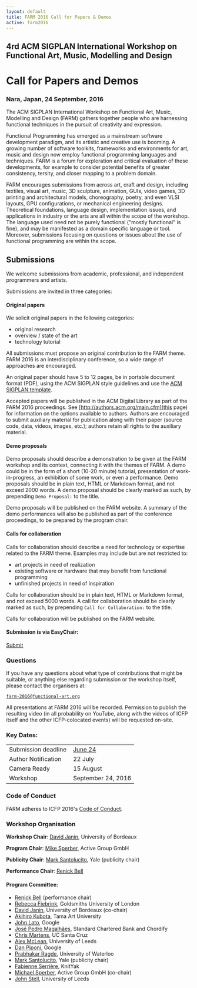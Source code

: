 ```yaml
---
layout: default
title: FARM 2016 Call for Papers & Demos
active: farm2016
---
```


## 4rd ACM SIGPLAN International Workshop on Functional Art, Music, Modelling and Design

# Call for Papers and Demos

### Nara, Japan, 24 September, 2016

The ACM SIGPLAN International Workshop on Functional Art, Music,
Modelling and Design (FARM) gathers together people who are harnessing
functional techniques in the pursuit of creativity and expression.

Functional Programming has emerged as a mainstream software development
paradigm, and its artistic and creative use is booming. A growing number
of software toolkits, frameworks and environments for art, music and
design now employ functional programming languages and techniques. FARM
is a forum for exploration and critical evaluation of these
developments, for example to consider potential benefits of greater
consistency, tersity, and closer mapping to a problem domain.

FARM encourages submissions from across art, craft and design,
including textiles, visual art, music, 3D sculpture, animation, GUIs,
video games, 3D printing and architectural models, choreography,
poetry, and even VLSI layouts, GPU configurations, or mechanical
engineering designs. Theoretical foundations, language design,
implementation issues, and applications in industry or the arts are
all within the scope of the workshop.  The language used need not be
purely functional ("mostly functional" is fine), and may be manifested
as a domain specific language or tool.  Moreover, submissions
focusing on questions or issues about the use of functional
programming are within the scope.


## Submissions

We welcome submissions from academic, professional, and independent
programmers and artists.

Submissions are invited in three categories:

#### Original papers

We solicit original papers in the following categories:

* original research
* overview / state of the art
* technology tutorial

All submissions must propose an original contribution to the FARM
theme.  FARM 2016 is an interdisciplinary conference, so a wide range
of approaches are encouraged.

An original paper should have 5 to 12 pages, be in portable
document format (PDF), using the ACM SIGPLAN style guidelines and
use the [ACM SIGPLAN template](http://www.sigplan.org/Resources/Author/).

Accepted papers will be published in the ACM Digital Library as part
of the FARM 2016 proceedings.  See
[http://authors.acm.org/main.cfm](this page) for information on the
options available to authors. Authors are encouraged to submit
auxiliary material for publication along with their paper (source
code, data, videos, images, etc.); authors retain all rights to the
auxiliary material.

#### Demo proposals

Demo proposals should describe a demonstration to be given at the FARM
workshop and its context,
connecting it with the themes of FARM. A demo could be in the form of a
short (10-20 minute) tutorial, presentation of work-in-progress, an
exhibition of some work, or even a performance.  Demo proposals should
be in plain text, HTML or Markdown format, and not exceed 2000 words.
A demo proposal should be clearly marked as such, by prepending `Demo
Proposal:` to the title.

Demo proposals will be published on the FARM website.  A summary of
the demo performances will also be published as part of the conference
proceedings, to be prepared by the program chair.

#### Calls for collaboration

Calls for collaboration should describe a need for technology or expertise
related to the FARM theme.  Examples may include but are not
restricted to:

* art projects in need of realization
* existing software or hardware that may benefit from functional
  programming
* unfinished projects in need of inspiration

Calls for collaboration should be in plain text, HTML or Markdown
format, and not exceed 5000 words. A call for collaboration should be
clearly marked as such, by prepending `Call for Collaboration:` to the
title.

Calls for collaboration will be published on the FARM website.

#### Submission is via EasyChair:

<a class="btn btn-lg btn-success" href="https://easychair.org/conferences/?conf=farm2016" role="button">Submit</a>

### Questions

If you have any questions about what type of contributions that might be
suitable, or anything else regarding submission or the workshop itself,
please contact the organisers at:

[`farm-2016@functional-art.org`](mailto:farm-2016@functional-art.org)

All presentations at FARM 2016 will be recorded.  Permission to
publish the resulting video (in all probability on YouTube, along with
the videos of ICFP itself and the other ICFP-colocated events)
will be requested on-site.

### Key Dates:

<table>
<tr>
<td style="padding-right:10px">Submission deadline</td><td><a
href="http://www.timeanddate.com/worldclock/fixedtime.html?msg=FARM+2016+Submission+Deadline&iso=20160624T235959&p1=%3A">June
24</a></td>
</tr>

<tr>
<td style="padding-right:10px">Author Notification</td>
<td>22 July</td>
</tr>

<tr>
<td style="padding-right:10px">Camera Ready</td>
<td>15 August</td>
</tr>

<tr>
<td style="padding-right:10px">Workshop</td>
<td>September 24, 2016</td>
</tr>

</table>

### Code of Conduct

FARM adheres to ICFP 2016's
[Code of Conduct](http://conf.researchr.org/attending/icfp-2016/code-of-conduct).

### Workshop Organisation

**Workshop Chair**: [David Janin](http://www.labri.fr/perso/janin/), University of Bordeaux

**Program Chair**: [Mike Sperber](http://deinprogramm.de/sperber/),
  Active Group GmbH

**Publicity Chair**: [Mark Santolucito](http://marksantolucito.com/), Yale (publicity chair)

**Performance Chair**: [Renick Bell](http://www.renickbell.net/)

#### Program Committee:

* [Renick Bell](http://www.renickbell.net/) (performance chair)
* [Rebecca Fiebrink](http://www.doc.gold.ac.uk/~mas01rf/Rebecca_Fiebrink_Goldsmiths/welcome.html),
 Goldsmiths University of London
* [David Janin](http://www.labri.fr/perso/janin/), University of
  Bordeaux (co-chair)
* [Akihiro Kubota](http://faculty.tamabi.ac.jp/html/en/23.html), Tama Art University
* [John Lato](http://johnlato.blogspot.de/), Google
* [José Pedro Magalhães](http://dreixel.net/), Standard Chartered Bank
  and Chordify
* [Chris Martens](http://www.cs.cmu.edu/~cmartens/), UC Santa Cruz
* [Alex McLean](http://yaxu.org/), University of Leeds
* [Dan Piponi](https://plus.google.com/+DanPiponi), Google
* [Prabhakar Ragde](https://cs.uwaterloo.ca/~plragde/), University of Waterloo
* [Mark Santolucito](http://marksantolucito.com/), Yale (publicity chair)
* [Fabienne Serrière](http://fabienne.us/), KnitYak  
* [Michael Sperber](http://www.deinprogramm.de/sperber/), Active Group
GmbH (co-chair)
* [John Stell](http://www.comp.leeds.ac.uk/jgs/), University of Leeds
